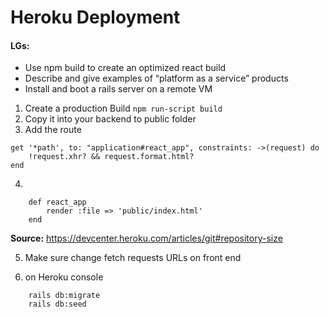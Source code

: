 # Heroku Deployment

#### LGs:
* Use npm build to create an optimized react build
* Describe and give examples of “platform as a service” products
* Install and boot a rails server on a remote VM

1. Create a production Build `npm run-script build`
2. Copy it into your backend to public folder
3. Add the route
```rails
get '*path', to: "application#react_app", constraints: ->(request) do
    !request.xhr? && request.format.html?
end
```

4. 
```rails
    def react_app
        render :file => 'public/index.html'
    end
```


**Source:** https://devcenter.heroku.com/articles/git#repository-size

5. Make sure change fetch requests URLs on front end

6. on Heroku console
```rails
    rails db:migrate
    rails db:seed
```
